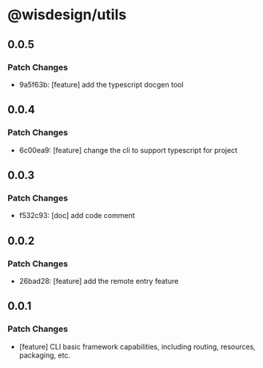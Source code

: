# @wisdesign/utils

## 0.0.5

### Patch Changes

- 9a5f63b: [feature] add the typescript docgen tool

## 0.0.4

### Patch Changes

- 6c00ea9: [feature] change the cli to support typescript for project

## 0.0.3

### Patch Changes

- f532c93: [doc] add code comment

## 0.0.2

### Patch Changes

- 26bad28: [feature] add the remote entry feature

## 0.0.1

### Patch Changes

- [feature] CLI basic framework capabilities, including routing, resources, packaging, etc.
